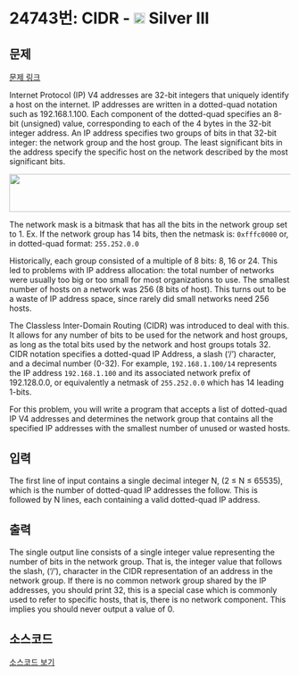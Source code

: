 # 24743번: CIDR - <img src="https://static.solved.ac/tier_small/8.svg" style="height:20px" /> Silver III

<!-- performance -->

<!-- 문제 제출 후 깃허브에 푸시를 했을 때 제출한 코드의 성능이 입력될 공간입니다.-->

<!-- end -->

## 문제

[문제 링크](https://boj.kr/24743)


<p>Internet Protocol (IP) V4 addresses are 32-bit integers that uniquely identify a host on the internet. IP addresses are written in a dotted-quad notation such as 192.168.1.100. Each component of the dotted-quad specifies an 8-bit (unsigned) value, corresponding to each of the 4 bytes in the 32-bit integer address. An IP address specifies two groups of bits in that 32-bit integer: the network group and the host group. The least significant bits in the address specify the specific host on the network described by the most significant bits.</p>

<p style="text-align: center;"><img alt="" src="https://upload.acmicpc.net/db000669-5197-4a83-8e15-68d80c01a3c2/-/preview/" style="width: 728px; height: 68px;"></p>

<p>The network mask is a bitmask that has all the bits in the network group set to 1. Ex. If the network group has 14 bits, then the netmask is: <code>0xfffc0000</code> or, in dotted-quad format: <code>255.252.0.0</code></p>

<p>Historically, each group consisted of a multiple of 8 bits: 8, 16 or 24. This led to problems with IP address allocation: the total number of networks were usually too big or too small for most organizations to use. The smallest number of hosts on a network was 256 (8 bits of host). This turns out to be a waste of IP address space, since rarely did small networks need  256 hosts.</p>

<p>The Classless Inter-Domain Routing (CIDR) was introduced to deal with this. It allows for any number of bits to be used for the network and host groups, as long as the total bits used by the network and host groups totals 32. CIDR notation specifies a dotted-quad IP Address, a slash (‘/’) character, and a decimal number (0-32). For example, <code>192.168.1.100/14</code> represents the IP address <code>192.168.1.100</code> and its associated network prefix of 192.128.0.0, or equivalently a netmask of <code>255.252.0.0</code> which has 14 leading 1-bits.</p>

<p>For this problem, you will write a program that accepts a list of dotted-quad IP V4 addresses and determines the network group that contains all the specified IP addresses with the smallest number of unused or wasted hosts.</p>



## 입력


<p>The first line of input contains a single decimal integer N, (2 ≤ N ≤ 65535), which is the number of dotted-quad IP addresses the follow. This is followed by N lines, each containing a valid dotted-quad IP address.</p>



## 출력


<p>The single output line consists of a single integer value representing the number of bits in the network group. That is, the integer value that follows the slash, (‘/’), character in the CIDR representation of an address in the network group. If there is no common network group shared by the IP addresses, you should print 32, this is a special case which is commonly used to refer to specific hosts, that is, there is no network component. This implies you should never output a value of 0.</p>



## 소스코드

[소스코드 보기](CIDR.py)